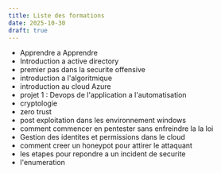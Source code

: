 ```yaml
---
title: Liste des formations
date: 2025-10-30
draft: true
---
```


- Apprendre a Apprendre 
- Introduction a active directory 
- premier pas dans la securite offensive 
- introduction a l'algoritmique 
- introduction au cloud Azure
- projet 1  :  Devops de l'application a l'automatisation 
- cryptologie 
- zero trust 
- post exploitation dans les environnement windows 
- comment commencer en pentester sans enfreindre la la loi
- Gestion des identites et permissions dans le cloud
- comment creer un honeypot pour attirer le attaquant 
- les etapes pour repondre a un incident de securite 
- l'enumeration 